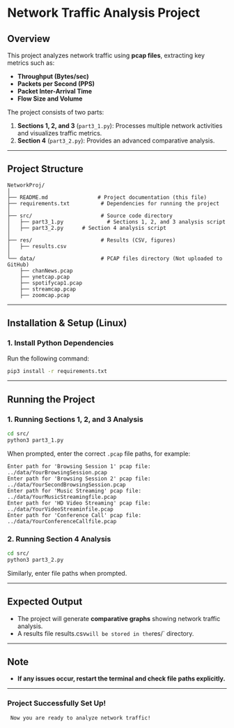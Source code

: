 # Network Traffic Analysis Project

##  Overview
This project analyzes network traffic using **pcap files**, extracting key metrics such as:
- **Throughput (Bytes/sec)**
- **Packets per Second (PPS)**
- **Packet Inter-Arrival Time**
- **Flow Size and Volume**

The project consists of two parts:
1. **Sections 1, 2, and 3** (`part3_1.py`): Processes multiple network activities and visualizes traffic metrics.
2. **Section 4** (`part3_2.py`): Provides an advanced comparative analysis.

---

##  **Project Structure**
```
NetworkProj/
│
├── README.md                # Project documentation (this file)
├── requirements.txt          # Dependencies for running the project
│
├── src/                      # Source code directory
│   ├── part3_1.py              # Sections 1, 2, and 3 analysis script
│   ├── part3_2.py      # Section 4 analysis script
│
├── res/                      # Results (CSV, figures)
│   ├── results.csv
│
└── data/                     # PCAP files directory (Not uploaded to GitHub)
    ├── chanNews.pcap
    ├── ynetcap.pcap
    ├── spotifycap1.pcap
    ├── streamcap.pcap
    ├── zoomcap.pcap
```

---

##  **Installation & Setup (Linux)**
###  **1. Install Python Dependencies**
Run the following command:
```bash
pip3 install -r requirements.txt
```

---

##  **Running the Project**
###  **1. Running Sections 1, 2, and 3 Analysis**
```bash
cd src/
python3 part3_1.py
```
When prompted, enter the correct `.pcap` file paths, for example:
```
Enter path for 'Browsing Session 1' pcap file: ../data/YourBrowsingSession.pcap
Enter path for 'Browsing Session 2' pcap file: ../data/YourSecondBrowsingSession.pcap
Enter path for 'Music Streaming' pcap file: ../data/YourMusicStreamingfile.pcap
Enter path for 'HD Video Streaming' pcap file: ../data/YourVideoStreaminfile.pcap
Enter path for 'Conference Call' pcap file: ../data/YourConferenceCallfile.pcap
```

###  **2. Running Section 4 Analysis**
```bash
cd src/
python3 part3_2.py
```
Similarly, enter file paths when prompted.

---

##  **Expected Output**
- The project will generate **comparative graphs** showing network traffic analysis.
- A results file results.csv` will be stored in the `res/` directory.

---

##  **Note**
- **If any issues occur, restart the terminal and check file paths explicitly.**

---

###  **Project Successfully Set Up!**
```
 Now you are ready to analyze network traffic!
```
